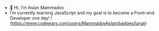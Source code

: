- 👋 Hi, I’m Aslan Mammadov
- I’m currently learning JavaScript and my goal is to become a Front-end Developer one day!
!(https://www.codewars.com/users/MammadovAslan/badges/large)
<!---
MammadovAslan/MammadovAslan is a ✨ special ✨ repository because its `README.md` (this file) appears on your GitHub profile.
You can click the Preview link to take a look at your changes.
--->
